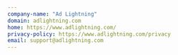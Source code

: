 ```yaml
---
company-name: "Ad Lightning"
domain: adlightning.com
home: https://www.adlightning.com/
privacy-policy: https://www.adlightning.com/privacy
email: support@adlightning.com
---
```





